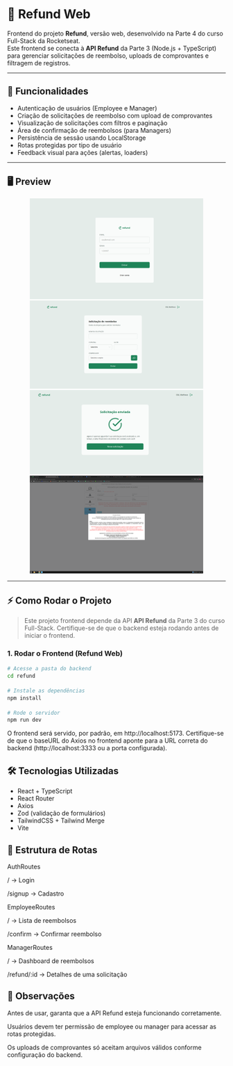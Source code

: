 # 💸 Refund Web

Frontend do projeto **Refund**, versão web, desenvolvido na Parte 4 do curso Full-Stack da Rocketseat.  
Este frontend se conecta à **API Refund** da Parte 3 (Node.js + TypeScript) para gerenciar solicitações de reembolso, uploads de comprovantes e filtragem de registros.

---

## 📂 Funcionalidades

- Autenticação de usuários (Employee e Manager)
- Criação de solicitações de reembolso com upload de comprovantes
- Visualização de solicitações com filtros e paginação
- Área de confirmação de reembolsos (para Managers)
- Persistência de sessão usando LocalStorage
- Rotas protegidas por tipo de usuário
- Feedback visual para ações (alertas, loaders)

---

## 🖥️ Preview

<p align="center">
  <img src="./src/assets/img-preview1.png" alt="Preview Adivinhe a Palavra" width="400px"><br>
  <img src="./src/assets/img-preview2.png" alt="Preview Adivinhe a Palavra" width="400px"><br>
  <img src="./src/assets/img-preview3.png" alt="Preview Adivinhe a Palavra" width="400px"><br>
   <img src="./src/assets/img-preview4.png" alt="Preview Adivinhe a Palavra" width="400px">
</p>


---

## ⚡ Como Rodar o Projeto

> Este projeto frontend depende da API **API Refund** da Parte 3 do curso Full-Stack. Certifique-se de que o backend esteja rodando antes de iniciar o frontend.

### 1. Rodar o Frontend (Refund Web)

```bash
# Acesse a pasta do backend
cd refund

# Instale as dependências
npm install

# Rode o servidor
npm run dev
```

O frontend será servido, por padrão, em http://localhost:5173.
Certifique-se de que o baseURL do Axios no frontend aponte para a URL correta do backend (http://localhost:3333 ou a porta configurada).

## 🛠️ Tecnologias Utilizadas

- React + TypeScript
- React Router
- Axios
- Zod (validação de formulários)
- TailwindCSS + Tailwind Merge
- Vite


## 🔐 Estrutura de Rotas

AuthRoutes

/ → Login

/signup → Cadastro

EmployeeRoutes

/ → Lista de reembolsos

/confirm → Confirmar reembolso

ManagerRoutes

/ → Dashboard de reembolsos

/refund/:id → Detalhes de uma solicitação


## 📝 Observações

Antes de usar, garanta que a API Refund esteja funcionando corretamente.

Usuários devem ter permissão de employee ou manager para acessar as rotas protegidas.

Os uploads de comprovantes só aceitam arquivos válidos conforme configuração do backend.